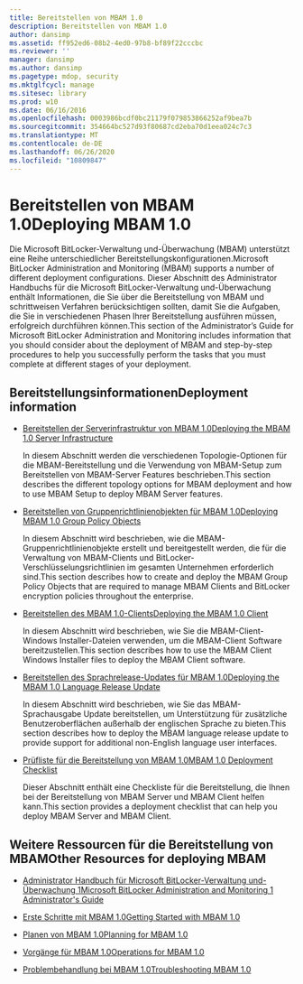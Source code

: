 ```yaml
---
title: Bereitstellen von MBAM 1.0
description: Bereitstellen von MBAM 1.0
author: dansimp
ms.assetid: ff952ed6-08b2-4ed0-97b8-bf89f22cccbc
ms.reviewer: ''
manager: dansimp
ms.author: dansimp
ms.pagetype: mdop, security
ms.mktglfcycl: manage
ms.sitesec: library
ms.prod: w10
ms.date: 06/16/2016
ms.openlocfilehash: 0003986bcdf0bc21179f079853866252af9bea7b
ms.sourcegitcommit: 354664bc527d93f80687cd2eba70d1eea024c7c3
ms.translationtype: MT
ms.contentlocale: de-DE
ms.lasthandoff: 06/26/2020
ms.locfileid: "10809847"
---
```

# <span data-ttu-id="d67e1-103">Bereitstellen von MBAM 1.0</span><span class="sxs-lookup"><span data-stu-id="d67e1-103">Deploying MBAM 1.0</span></span>


<span data-ttu-id="d67e1-104">Die Microsoft BitLocker-Verwaltung und-Überwachung (MBAM) unterstützt eine Reihe unterschiedlicher Bereitstellungskonfigurationen.</span><span class="sxs-lookup"><span data-stu-id="d67e1-104">Microsoft BitLocker Administration and Monitoring (MBAM) supports a number of different deployment configurations.</span></span> <span data-ttu-id="d67e1-105">Dieser Abschnitt des Administrator Handbuchs für die Microsoft BitLocker-Verwaltung und-Überwachung enthält Informationen, die Sie über die Bereitstellung von MBAM und schrittweisen Verfahren berücksichtigen sollten, damit Sie die Aufgaben, die Sie in verschiedenen Phasen Ihrer Bereitstellung ausführen müssen, erfolgreich durchführen können.</span><span class="sxs-lookup"><span data-stu-id="d67e1-105">This section of the Administrator’s Guide for Microsoft BitLocker Administration and Monitoring includes information that you should consider about the deployment of MBAM and step-by-step procedures to help you successfully perform the tasks that you must complete at different stages of your deployment.</span></span>

## <span data-ttu-id="d67e1-106">Bereitstellungsinformationen</span><span class="sxs-lookup"><span data-stu-id="d67e1-106">Deployment information</span></span>


-   [<span data-ttu-id="d67e1-107">Bereitstellen der Serverinfrastruktur von MBAM 1.0</span><span class="sxs-lookup"><span data-stu-id="d67e1-107">Deploying the MBAM 1.0 Server Infrastructure</span></span>](deploying-the-mbam-10-server-infrastructure.md)

    <span data-ttu-id="d67e1-108">In diesem Abschnitt werden die verschiedenen Topologie-Optionen für die MBAM-Bereitstellung und die Verwendung von MBAM-Setup zum Bereitstellen von MBAM-Server Features beschrieben.</span><span class="sxs-lookup"><span data-stu-id="d67e1-108">This section describes the different topology options for MBAM deployment and how to use MBAM Setup to deploy MBAM Server features.</span></span>

-   [<span data-ttu-id="d67e1-109">Bereitstellen von Gruppenrichtlinienobjekten für MBAM 1.0</span><span class="sxs-lookup"><span data-stu-id="d67e1-109">Deploying MBAM 1.0 Group Policy Objects</span></span>](deploying-mbam-10-group-policy-objects.md)

    <span data-ttu-id="d67e1-110">In diesem Abschnitt wird beschrieben, wie die MBAM-Gruppenrichtlinienobjekte erstellt und bereitgestellt werden, die für die Verwaltung von MBAM-Clients und BitLocker-Verschlüsselungsrichtlinien im gesamten Unternehmen erforderlich sind.</span><span class="sxs-lookup"><span data-stu-id="d67e1-110">This section describes how to create and deploy the MBAM Group Policy Objects that are required to manage MBAM Clients and BitLocker encryption policies throughout the enterprise.</span></span>

-   [<span data-ttu-id="d67e1-111">Bereitstellen des MBAM 1.0-Clients</span><span class="sxs-lookup"><span data-stu-id="d67e1-111">Deploying the MBAM 1.0 Client</span></span>](deploying-the-mbam-10-client.md)

    <span data-ttu-id="d67e1-112">In diesem Abschnitt wird beschrieben, wie Sie die MBAM-Client-Windows Installer-Dateien verwenden, um die MBAM-Client Software bereitzustellen.</span><span class="sxs-lookup"><span data-stu-id="d67e1-112">This section describes how to use the MBAM Client Windows Installer files to deploy the MBAM Client software.</span></span>

-   [<span data-ttu-id="d67e1-113">Bereitstellen des Sprachrelease-Updates für MBAM 1.0</span><span class="sxs-lookup"><span data-stu-id="d67e1-113">Deploying the MBAM 1.0 Language Release Update</span></span>](deploying-the-mbam-10-language-release-update.md)

    <span data-ttu-id="d67e1-114">In diesem Abschnitt wird beschrieben, wie Sie das MBAM-Sprachausgabe Update bereitstellen, um Unterstützung für zusätzliche Benutzeroberflächen außerhalb der englischen Sprache zu bieten.</span><span class="sxs-lookup"><span data-stu-id="d67e1-114">This section describes how to deploy the MBAM language release update to provide support for additional non-English language user interfaces.</span></span>

-   [<span data-ttu-id="d67e1-115">Prüfliste für die Bereitstellung von MBAM 1.0</span><span class="sxs-lookup"><span data-stu-id="d67e1-115">MBAM 1.0 Deployment Checklist</span></span>](mbam-10-deployment-checklist.md)

    <span data-ttu-id="d67e1-116">Dieser Abschnitt enthält eine Checkliste für die Bereitstellung, die Ihnen bei der Bereitstellung von MBAM Server und MBAM Client helfen kann.</span><span class="sxs-lookup"><span data-stu-id="d67e1-116">This section provides a deployment checklist that can help you deploy MBAM Server and MBAM Client.</span></span>

## <span data-ttu-id="d67e1-117">Weitere Ressourcen für die Bereitstellung von MBAM</span><span class="sxs-lookup"><span data-stu-id="d67e1-117">Other Resources for deploying MBAM</span></span>


-   [<span data-ttu-id="d67e1-118">Administrator Handbuch für Microsoft BitLocker-Verwaltung und-Überwachung 1</span><span class="sxs-lookup"><span data-stu-id="d67e1-118">Microsoft BitLocker Administration and Monitoring 1 Administrator's Guide</span></span>](index.md)

-   [<span data-ttu-id="d67e1-119">Erste Schritte mit MBAM 1.0</span><span class="sxs-lookup"><span data-stu-id="d67e1-119">Getting Started with MBAM 1.0</span></span>](getting-started-with-mbam-10.md)

-   [<span data-ttu-id="d67e1-120">Planen von MBAM 1.0</span><span class="sxs-lookup"><span data-stu-id="d67e1-120">Planning for MBAM 1.0</span></span>](planning-for-mbam-10.md)

-   [<span data-ttu-id="d67e1-121">Vorgänge für MBAM 1.0</span><span class="sxs-lookup"><span data-stu-id="d67e1-121">Operations for MBAM 1.0</span></span>](operations-for-mbam-10.md)

-   [<span data-ttu-id="d67e1-122">Problembehandlung bei MBAM 1.0</span><span class="sxs-lookup"><span data-stu-id="d67e1-122">Troubleshooting MBAM 1.0</span></span>](troubleshooting-mbam-10.md)

 

 





